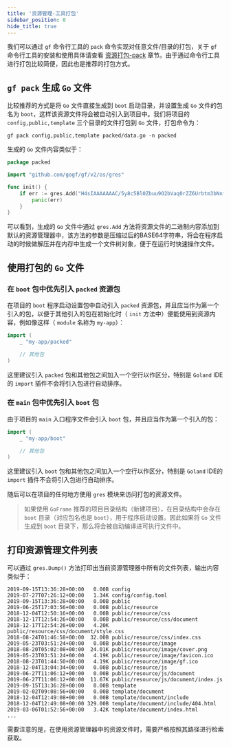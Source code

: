 ```yaml
---
title: '资源管理-工具打包'
sidebar_position: 0
hide_title: true
---
```


我们可以通过 `gf` 命令行工具的 `pack` 命令实现对任意文件/目录的打包，关于 `gf` 命令行工具的安装和使用具体请查看 [资源打包-pack](output/goframe-v2.0-md/开发工具/资源打包-pack) 章节。由于通过命令行工具进行打包比较简便，因此也是推荐的打包方式。

## `gf pack` 生成 `Go` 文件

比较推荐的方式是将 `Go` 文件直接生成到 `boot` 启动目录，并设置生成 `Go` 文件的包名为 `boot`，这样该资源文件将会被自动引入到项目中。我们将项目的 `config,public,template` 三个目录的文件打包到 `Go` 文件，打包命令为：

```
gf pack config,public,template packed/data.go -n packed
```

生成的 `Go` 文件内容类似于：

```go
package packed

import "github.com/gogf/gf/v2/os/gres"

func init() {
	if err := gres.Add("H4sIAAAAAAAC/5y8c5Bl0Zbuu9O2bVaq0rZZ6Urbtm3bNnfatipto9"); err != nil {
		panic(err)
	}
}
```

可以看到，生成的 `Go` 文件中通过 `gres.Add` 方法将资源文件的二进制内容添加到默认的资源管理器中，该方法的参数是压缩过后的BASE64字符串，将会在程序启动的时候做解压并在内存中生成一个文件树对象，便于在运行时快速操作文件。

## 使用打包的 `Go` 文件

### 在 `boot` 包中优先引入 `packed` 资源包

在项目的 `boot` 程序启动设置包中自动引入 `packed` 资源包，并且应当作为第一个引入的包，以便于其他引入的包在初始化时（ `init` 方法中）便能使用到资源内容，例如像这样（ `module` 名称为 `my-app`）：

```go
import (
    _ "my-app/packed"

    // 其他包
)
```

这里建议引入 `packed` 包和其他包之间加入一个空行以作区分，特别是 `Goland` IDE的 `import` 插件不会将引入包进行自动排序。

### 在 `main` 包中优先引入 `boot` 包

由于项目的 `main` 入口程序文件会引入 `boot` 包，并且应当作为第一个引入的包：

```go
import (
    _ "my-app/boot"

    // 其他包
)
```

这里建议引入 `boot` 包和其他包之间加入一个空行以作区分，特别是 `Goland` IDE的 `import` 插件不会将引入包进行自动排序。

随后可以在项目的任何地方使用 `gres` 模块来访问打包的资源文件。

> 如果使用 `GoFrame` 推荐的项目目录结构（新建项目），在目录结构中会存在 `boot` 目录（对应包名也是 `boot`），用于程序启动设置。因此如果将 `Go` 文件生成到 `boot` 目录下，那么将会被自动编译进可执行文件中。

## 打印资源管理文件列表

可以通过 `gres.Dump()` 方法打印出当前资源管理器中所有的文件列表，输出内容类似于：

```
2019-09-15T13:36:28+00:00   0.00B config
2019-07-27T07:26:12+00:00   1.34K config/config.toml
2019-09-15T13:36:28+00:00   0.00B public
2019-06-25T17:03:56+00:00   0.00B public/resource
2018-12-04T12:50:16+00:00   0.00B public/resource/css
2018-12-17T12:54:26+00:00   0.00B public/resource/css/document
2018-12-17T12:54:26+00:00   4.20K public/resource/css/document/style.css
2018-08-24T01:46:58+00:00  32.00B public/resource/css/index.css
2019-05-23T03:51:24+00:00   0.00B public/resource/image
2018-08-20T05:02:08+00:00  24.01K public/resource/image/cover.png
2019-05-23T03:51:24+00:00   4.19K public/resource/image/favicon.ico
2018-08-23T01:44:50+00:00   4.19K public/resource/image/gf.ico
2018-12-04T13:04:34+00:00   0.00B public/resource/js
2019-06-27T11:06:12+00:00   0.00B public/resource/js/document
2019-06-27T11:06:12+00:00  11.67K public/resource/js/document/index.js
2019-09-15T13:36:28+00:00   0.00B template
2019-02-02T09:08:56+00:00   0.00B template/document
2018-12-04T12:49:08+00:00   0.00B template/document/include
2018-12-04T12:49:08+00:00 329.00B template/document/include/404.html
2019-03-06T01:52:56+00:00   3.42K template/document/index.html
...
```

需要注意的是，在使用资源管理器中的资源文件时，需要严格按照其路径进行检索获取。